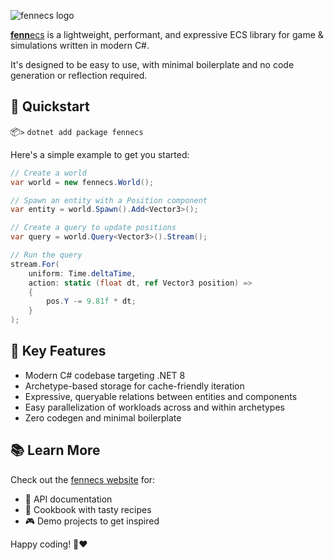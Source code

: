 ![fennecs logo](https://raw.githubusercontent.com/thygrrr/fennecs/main/www/logos/fennecs-logo-nuget.svg)

[**fenn**ecs](https://fennecs.tech) is a lightweight, performant, and expressive ECS library for game & simulations written in modern C#. 

It's designed to be easy to use, with minimal boilerplate and no code generation or reflection required.

## 🚀 Quickstart

📦`>` `dotnet add package fennecs`

Here's a simple example to get you started:

```csharp
// Create a world
var world = new fennecs.World();

// Spawn an entity with a Position component
var entity = world.Spawn().Add<Vector3>();

// Create a query to update positions
var query = world.Query<Vector3>().Stream();

// Run the query
stream.For(
    uniform: Time.deltaTime,
    action: static (float dt, ref Vector3 position) => 
    {
        pos.Y -= 9.81f * dt;
    }
);
```

## 🌟 Key Features

- Modern C# codebase targeting .NET 8
- Archetype-based storage for cache-friendly iteration
- Expressive, queryable relations between entities and components
- Easy parallelization of workloads across and within archetypes
- Zero codegen and minimal boilerplate

## 📚 Learn More

Check out the [fennecs website](https://fennecs.tech) for:

- 📖 API documentation
- 🍳 Cookbook with tasty recipes
- 🎮 Demo projects to get inspired

Happy coding! 🦊❤️
